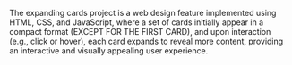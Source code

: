 The expanding cards project is a web design feature implemented using HTML, CSS, and JavaScript, where a set of cards initially appear in a compact format (EXCEPT FOR THE FIRST CARD), and upon interaction (e.g., click or hover), each card expands to reveal more content, providing an interactive and visually appealing user experience.

